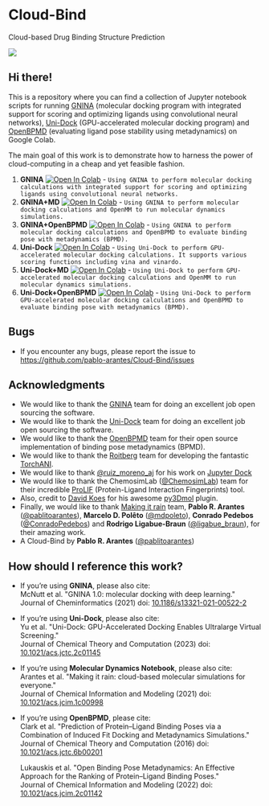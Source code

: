 # Cloud-Bind
Cloud-based Drug Binding Structure Prediction

![](https://github.com/pablo-arantes/Cloud-Bind/blob/main/Cloud-Bind_github.png)

## Hi there!

This is a repository where you can find a collection of Jupyter notebook scripts for running [GNINA](https://github.com/gnina/gnina) (molecular docking program with integrated support for scoring and optimizing ligands using convolutional neural networks),  [Uni-Dock](https://github.com/dptech-corp/Uni-Dock) (GPU-accelerated molecular docking program) and [OpenBPMD](https://github.com/Gervasiolab/OpenBPMD) (evaluating ligand pose stability using metadynamics) on Google Colab.

The main goal of this work is to demonstrate how to harness the power of cloud-computing in a cheap and yet feasible fashion.

1. **GNINA** [![Open In Colab](https://colab.research.google.com/assets/colab-badge.svg)](https://colab.research.google.com/github/pablo-arantes/Cloud-Bind/blob/main/GNINA.ipynb)  - `Using GNINA to perform molecular docking calculations with integrated support for scoring and optimizing ligands using convolutional neural networks. `
2. **GNINA+MD** [![Open In Colab](https://colab.research.google.com/assets/colab-badge.svg)](https://colab.research.google.com/github/pablo-arantes/Cloud-Bind/blob/main/GNINA%2BMD.ipynb)  - `Using GNINA to perform molecular docking calculations and OpenMM to run molecular dynamics simulations.`
3. **GNINA+OpenBPMD** [![Open In Colab](https://colab.research.google.com/assets/colab-badge.svg)](https://colab.research.google.com/github/pablo-arantes/Cloud-Bind/blob/main/GNINA%2BOpenBPMD.ipynb)  - `Using GNINA to perform molecular docking calculations and OpenBPMD to evaluate binding pose with metadynamics (BPMD).`
4. **Uni-Dock** [![Open In Colab](https://colab.research.google.com/assets/colab-badge.svg)](https://colab.research.google.com/github/pablo-arantes/Cloud-Bind/blob/main/Uni_Dock.ipynb)  - `Using Uni-Dock to perform GPU-accelerated molecular docking calculations. It supports various scoring functions including vina and vinardo. `
5. **Uni-Dock+MD** [![Open In Colab](https://colab.research.google.com/assets/colab-badge.svg)](https://colab.research.google.com/github/pablo-arantes/Cloud-Bind/blob/main/Uni_Dock%2BMD.ipynb)  - `Using Uni-Dock to perform GPU-accelerated molecular docking calculations and OpenMM to run molecular dynamics simulations.`
6. **Uni-Dock+OpenBPMD** [![Open In Colab](https://colab.research.google.com/assets/colab-badge.svg)](https://colab.research.google.com/github/pablo-arantes/Cloud-Bind/blob/main/Uni_Dock%2BOpenBPMD.ipynb)  - `Using Uni-Dock to perform GPU-accelerated molecular docking calculations and OpenBPMD to evaluate binding pose with metadynamics (BPMD).`

## Bugs
- If you encounter any bugs, please report the issue to https://github.com/pablo-arantes/Cloud-Bind/issues

## Acknowledgments
- We would like to thank the [GNINA](https://github.com/gnina/gnina) team for doing an excellent job open sourcing the software.
- We would like to thank the [Uni-Dock](https://github.com/dptech-corp/Uni-Dock) team for doing an excellent job open sourcing the software.
- We would like to thank the [OpenBPMD](https://github.com/Gervasiolab/OpenBPMD) team for their open source implementation of binding pose metadynamics (BPMD).
- We would like to thank the [Roitberg](https://roitberg.chem.ufl.edu/) team for developing the fantastic [TorchANI](https://github.com/aiqm/torchani).
- We would like to thank [@ruiz_moreno_aj](https://twitter.com/ruiz_moreno_aj) for his work on [Jupyter Dock](https://github.com/AngelRuizMoreno/Jupyter_Dock) 
- We would like to thank the ChemosimLab ([@ChemosimLab](https://twitter.com/ChemosimLab)) team for their incredible [ProLIF](https://prolif.readthedocs.io/en/latest/index.html#) (Protein-Ligand Interaction Fingerprints) tool.
- Also, credit to [David Koes](https://github.com/dkoes) for his awesome [py3Dmol](https://3dmol.csb.pitt.edu/) plugin.
- Finally, we would like to thank [Making it rain](https://github.com/pablo-arantes/making-it-rain) team, **Pablo R. Arantes** ([@pablitoarantes](https://twitter.com/pablitoarantes)), **Marcelo D. Polêto** ([@mdpoleto](https://twitter.com/mdpoleto)), **Conrado Pedebos** ([@ConradoPedebos](https://twitter.com/ConradoPedebos)) and **Rodrigo Ligabue-Braun** ([@ligabue_braun](https://twitter.com/ligabue_braun)), for their amazing work.
- A Cloud-Bind by **Pablo R. Arantes** ([@pablitoarantes](https://twitter.com/pablitoarantes))

## How should I reference this work?
- If you’re using **GNINA**, please also cite: <br />
  McNutt et al. "GNINA 1.0: molecular docking with deep learning." <br />
  Journal of Cheminformatics (2021) doi: [10.1186/s13321-021-00522-2](https://doi.org/10.1186/s13321-021-00522-2)
- If you’re using **Uni-Dock**, please also cite: <br />
  Yu et al. "Uni-Dock: GPU-Accelerated Docking Enables Ultralarge Virtual Screening." <br />
  Journal of Chemical Theory and Computation (2023) doi: [10.1021/acs.jctc.2c01145](https://doi.org/10.1021/acs.jctc.2c01145)
- If you’re using **Molecular Dynamics Notebook**, please also cite: <br />
  Arantes et al. "Making it rain: cloud-based molecular simulations for everyone." <br />
  Journal of Chemical Information and Modeling (2021) doi: [10.1021/acs.jcim.1c00998](https://doi.org/10.1021/acs.jcim.1c00998)
- If you’re using **OpenBPMD**, please cite: <br />
  Clark et al. "Prediction of Protein–Ligand Binding Poses via a Combination of Induced Fit Docking and Metadynamics Simulations." <br />
  Journal of Chemical Theory and Computation (2016) doi: [10.1021/acs.jctc.6b00201](https://doi.org/10.1021/acs.jctc.6b00201)
  
  Lukauskis et al. "Open Binding Pose Metadynamics: An Effective Approach for the Ranking of Protein–Ligand Binding Poses." <br />
  Journal of Chemical Information and Modeling (2022) doi: [10.1021/acs.jcim.2c01142](https://doi.org/10.1021/acs.jcim.2c01142)

